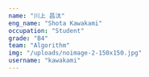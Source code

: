 ```yaml
---
name: "川上 昌汰"
eng_name: "Shota Kawakami"
occupation: "Student"
grade: "B4"
team: "Algorithm"
img: "/uploads/noimage-2-150x150.jpg"
username: "kawakami"
---
```

